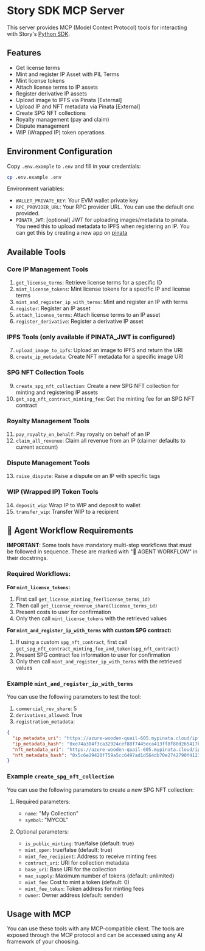 # Story SDK MCP Server

This server provides MCP (Model Context Protocol) tools for interacting with Story's [Python SDK](https://github.com/storyprotocol/python-sdk/).

## Features

- Get license terms
- Mint and register IP Asset with PIL Terms
- Mint license tokens
- Attach license terms to IP assets
- Register derivative IP assets
- Upload image to IPFS via Pinata [External]
- Upload IP and NFT metadata via Pinata [External]
- Create SPG NFT collections
- Royalty management (pay and claim)
- Dispute management
- WIP (Wrapped IP) token operations

## Environment Configuration

Copy `.env.example` to `.env` and fill in your credentials:

```bash
cp .env.example .env
```

Environment variables:

- `WALLET_PRIVATE_KEY`: Your EVM wallet private key
- `RPC_PROVIDER_URL`: Your RPC provider URL. You can use the default one provided.
- `PINATA_JWT`: [optional] JWT for uploading images/metadata to pinata. You need this to upload metadata to IPFS when registering an IP. You can get this by creating a new app on [pinata](https://pinata.cloud/)

## Available Tools

### Core IP Management Tools
1. `get_license_terms`: Retrieve license terms for a specific ID
2. `mint_license_tokens`: Mint license tokens for a specific IP and license terms
3. `mint_and_register_ip_with_terms`: Mint and register an IP with terms
4. `register`: Register an IP asset
5. `attach_license_terms`: Attach license terms to an IP asset
6. `register_derivative`: Register a derivative IP asset

### IPFS Tools (only available if PINATA_JWT is configured)
7. `upload_image_to_ipfs`: Upload an image to IPFS and return the URI
8. `create_ip_metadata`: Create NFT metadata for a specific image URI

### SPG NFT Collection Tools
9. `create_spg_nft_collection`: Create a new SPG NFT collection for minting and registering IP assets
10. `get_spg_nft_contract_minting_fee`: Get the minting fee for an SPG NFT contract

### Royalty Management Tools
11. `pay_royalty_on_behalf`: Pay royalty on behalf of an IP
12. `claim_all_revenue`: Claim all revenue from an IP (claimer defaults to current account)

### Dispute Management Tools
13. `raise_dispute`: Raise a dispute on an IP with specific tags

### WIP (Wrapped IP) Token Tools
14. `deposit_wip`: Wrap IP to WIP and deposit to wallet
15. `transfer_wip`: Transfer WIP to a recipient

## 🤖 Agent Workflow Requirements

**IMPORTANT**: Some tools have mandatory multi-step workflows that must be followed in sequence. These are marked with "🤖 AGENT WORKFLOW" in their docstrings.

### Required Workflows:

**For `mint_license_tokens`:**
1. First call `get_license_minting_fee(license_terms_id)`
2. Then call `get_license_revenue_share(license_terms_id)`
3. Present costs to user for confirmation
4. Only then call `mint_license_tokens` with the retrieved values

**For `mint_and_register_ip_with_terms` with custom SPG contract:**
1. If using a custom `spg_nft_contract`, first call `get_spg_nft_contract_minting_fee_and_token(spg_nft_contract)`
2. Present SPG contract fee information to user for confirmation
3. Only then call `mint_and_register_ip_with_terms` with the retrieved values

### Example `mint_and_register_ip_with_terms`

You can use the following parameters to test the tool:

1. `commercial_rev_share`: 5
2. `derivatives_allowed`: True
3. `registration_metadata`:

```json
{
  "ip_metadata_uri": "https://azure-wooden-quail-605.mypinata.cloud/ipfs/QmcvC23URQPKSHYB9Xy5AFswy2SKqUYPRg7iYtL5ZqEi7b",
  "ip_metadata_hash": "0xe74a304f3ca32924cef88f7445eca413ff8f80d265417bfc93d6765bb26e4dec",
  "nft_metadata_uri": "https://azure-wooden-quail-605.mypinata.cloud/ipfs/QmegKQTYSeaNgKBncYTPWMJeykHVwDgsiFf493fkXBaWcb",
  "nft_metadata_hash": "0x5c6e29420f759a5cc6497ad1d564db70e2742790f4123225a093209ad55340d7"
}
```

### Example `create_spg_nft_collection`

You can use the following parameters to create a new SPG NFT collection:

1. Required parameters:
   - `name`: "My Collection"
   - `symbol`: "MYCOL"

2. Optional parameters:
   - `is_public_minting`: true/false (default: true)
   - `mint_open`: true/false (default: true)
   - `mint_fee_recipient`: Address to receive minting fees
   - `contract_uri`: URI for collection metadata
   - `base_uri`: Base URI for the collection
   - `max_supply`: Maximum number of tokens (default: unlimited)
   - `mint_fee`: Cost to mint a token (default: 0)
   - `mint_fee_token`: Token address for minting fees
   - `owner`: Owner address (default: sender)

## Usage with MCP

You can use these tools with any MCP-compatible client. The tools are exposed through the MCP protocol and can be accessed using any AI framework of your choosing.
